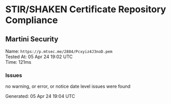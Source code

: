 # STIR/SHAKEN Certificate Repository Compliance

## Martini Security

Name: `https://p.mtsec.me/2884/Pcxyiz4J3noD.pem`\
Tested At: 05 Apr 24 19:02 UTC\
Time: 121ms

### Issues

no warning, or error, or notice date level issues were found

Generated: 05 Apr 24 19:04 UTC